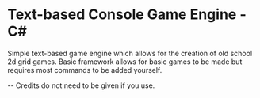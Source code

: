 Text-based Console Game Engine - C#
===================================

Simple text-based game engine which allows for the creation of old school 2d grid games. Basic framework allows
for basic games to be made but requires most commands to be added yourself. 

-- Credits do not need to be given if you use. 
